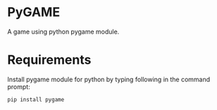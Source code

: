 # PyGAME

A game using python pygame module. 

# Requirements
Install pygame module for python by typing following in the command prompt:
```
pip install pygame
```

